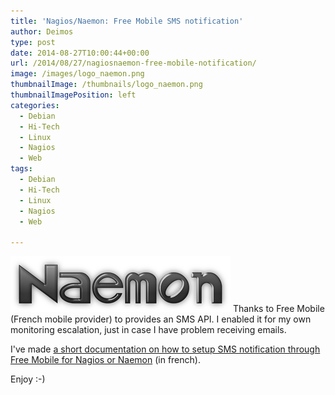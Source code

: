```yaml
---
title: 'Nagios/Naemon: Free Mobile SMS notification'
author: Deimos
type: post
date: 2014-08-27T10:00:44+00:00
url: /2014/08/27/nagiosnaemon-free-mobile-notification/
image: /images/logo_naemon.png
thumbnailImage: /thumbnails/logo_naemon.png
thumbnailImagePosition: left
categories:
  - Debian
  - Hi-Tech
  - Linux
  - Nagios
  - Web
tags:
  - Debian
  - Hi-Tech
  - Linux
  - Nagios
  - Web

---
```

![naemon_logo](/images/logo_naemon.png)
Thanks to Free Mobile (French mobile provider) to provides an SMS API. I enabled it for my own monitoring escalation, just in case I have problem receiving emails.

I've made [a short documentation on how to setup SMS notification through Free Mobile for Nagios or Naemon](https://wiki.deimos.fr/Nagios_:_Installation_et_configuration#Envoyer_des_alertes_SMS_via_Free_Mobile) (in french).

Enjoy :-)